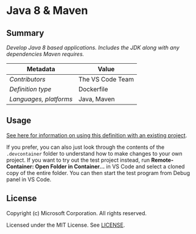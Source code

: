 # Java 8 & Maven

## Summary

*Develop Java 8 based applications. Includes the JDK along with any dependencies Maven requires.*

| Metadata | Value |  
|----------|-------|
| *Contributors* | The VS Code Team |
| *Definition type* | Dockerfile |
| *Languages, platforms* | Java, Maven |

## Usage

[See here for information on using this definition with an existing project](../../README.md#using-a-definition).

If you prefer, you can also just look through the contents of the `.devcontainer` folder to understand how to make changes to your own project.
If you want to try out the test project instead, run **Remote-Container: Open Folder in Container...** in VS Code and select a cloned copy of the entire folder. You can then start the test program from Debug panel in VS Code.

## License

Copyright (c) Microsoft Corporation. All rights reserved.

Licensed under the MIT License. See [LICENSE](../../LICENSE).
